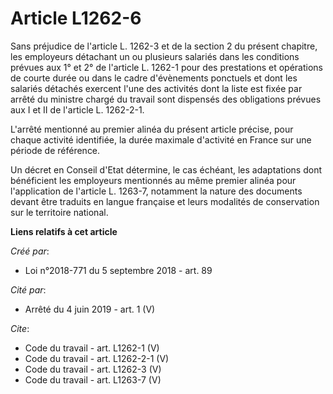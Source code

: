 # Article L1262-6

Sans préjudice de l'article L. 1262-3 et de la section 2 du présent chapitre, les employeurs détachant un ou plusieurs
salariés dans les conditions prévues aux 1° et 2° de l'article L. 1262-1 pour des prestations et opérations de courte durée
ou dans le cadre d'évènements ponctuels et dont les salariés détachés exercent l'une des activités dont la liste est fixée
par arrêté du ministre chargé du travail sont dispensés des obligations prévues aux I et II de l'article L. 1262-2-1. 

L'arrêté mentionné au premier alinéa du présent article précise, pour chaque activité identifiée, la durée maximale
d'activité en France sur une période de référence. 

Un décret en Conseil d'Etat détermine, le cas échéant, les adaptations dont bénéficient les employeurs mentionnés au même
premier alinéa pour l'application de l'article L. 1263-7, notamment la nature des documents devant être traduits en langue
française et leurs modalités de conservation sur le territoire national.

**Liens relatifs à cet article**

_Créé par_:

  - Loi n°2018-771 du 5 septembre 2018 - art. 89

_Cité par_:

  - Arrêté du 4 juin 2019 - art. 1 (V)

_Cite_:

  - Code du travail - art. L1262-1 (V)
  - Code du travail - art. L1262-2-1 (V)
  - Code du travail - art. L1262-3 (V)
  - Code du travail - art. L1263-7 (V)
